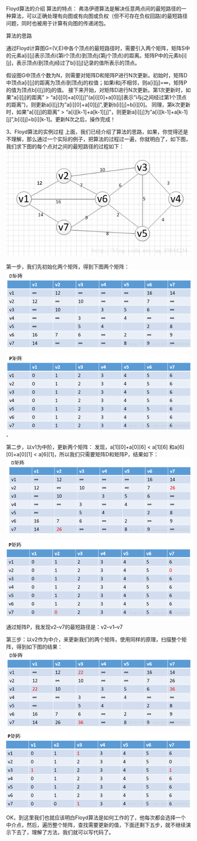 Floyd算法的介绍
算法的特点：
弗洛伊德算法是解决任意两点间的最短路径的一种算法，可以正确处理有向图或有向图或负权（但不可存在负权回路)的最短路径问题，同时也被用于计算有向图的传递闭包。

算法的思路

通过Floyd计算图G=(V,E)中各个顶点的最短路径时，需要引入两个矩阵，矩阵S中的元素a[i][j]表示顶点i(第i个顶点)到顶点j(第j个顶点)的距离。矩阵P中的元素b[i][j]，表示顶点i到顶点j经过了b[i][j]记录的值所表示的顶点。

假设图G中顶点个数为N，则需要对矩阵D和矩阵P进行N次更新。初始时，矩阵D中顶点a[i][j]的距离为顶点i到顶点j的权值；如果i和j不相邻，则a[i][j]=∞，矩阵P的值为顶点b[i][j]的j的值。 接下来开始，对矩阵D进行N次更新。第1次更新时，如果”a[i][j]的距离” > “a[i][0]+a[0][j]”(a[i][0]+a[0][j]表示”i与j之间经过第1个顶点的距离”)，则更新a[i][j]为”a[i][0]+a[0][j]”,更新b[i][j]=b[i][0]。 同理，第k次更新时，如果”a[i][j]的距离” > “a[i][k-1]+a[k-1][j]”，则更新a[i][j]为”a[i][k-1]+a[k-1][j]”,b[i][j]=b[i][k-1]。更新N次之后，操作完成！

3、Floyd算法的实例过程
上面，我们已经介绍了算法的思路，如果，你觉得还是不理解，那么通过一个实际的例子，把算法的过程过一遍，你就明白了，如下图，我们求下图的每个点对之间的最短路径的过程如下：
![pic/1.png](pic/1.png)


第一步，我们先初始化两个矩阵，得到下图两个矩阵：
![pic/2.png](pic/2.png)

![pic/3.png](pic/3.png)
、

第二步，以v1为中阶，更新两个矩阵：
发现，a[1][0]+a[0][6] < a[1][6] 和a[6][0]+a[0][1] < a[6][1]，所以我们只需要矩阵D和矩阵P，结果如下：
![pic/4.png](pic/4.png)

![pic/5.png](pic/5.png)

通过矩阵P，我发现v2–v7的最短路径是：v2–v1–v7

第三步：以v2作为中介，来更新我们的两个矩阵，使用同样的原理，扫描整个矩阵，得到如下图的结果：
![pic/6.png](pic/6.png)

![pic/7.png](pic/7.png)


OK，到这里我们也就应该明白Floyd算法是如何工作的了，他每次都会选择一个中介点，然后，遍历整个矩阵，查找需要更新的值，下面还剩下五步，就不继续演示下去了，理解了方法，我们就可以写代码了。


